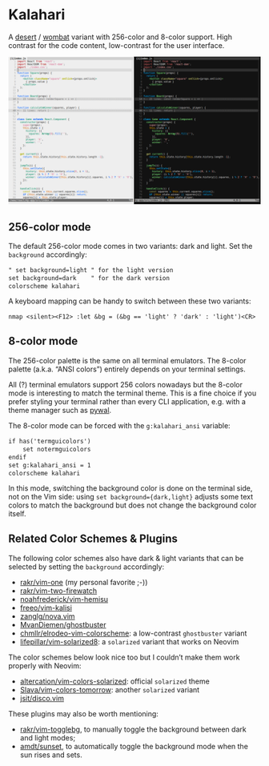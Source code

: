 # Kalahari

A [desert][1] / [wombat][2] variant with 256-color and 8-color support.
High contrast for the code content, low-contrast for the user interface.

  [1]: http://www.vim.org/scripts/script.php?script_id=1243
  [2]: http://www.vim.org/scripts/script.php?script_id=2465

![screenshot](kalahari.png)

## 256-color mode

The default 256-color mode comes in two variants: dark and light.
Set the `background` accordingly:

```vim
" set background=light " for the light version
set background=dark    " for the dark version
colorscheme kalahari
```

A keyboard mapping can be handy to switch between these two variants:

```vim
nmap <silent><F12> :let &bg = (&bg == 'light' ? 'dark' : 'light')<CR>
```


## 8-color mode

The 256-color palette is the same on all terminal emulators. The 8-color
palette (a.k.a. “ANSI colors”) entirely depends on your terminal settings.

All (?) terminal emulators support 256 colors nowadays but the 8-color mode is
interesting to match the terminal theme. This is a fine choice if you prefer
styling your terminal rather than every CLI application, e.g. with a theme
manager such as [pywal][3].

  [3]: https://github.com/dylanaraps/pywal

The 8-color mode can be forced with the `g:kalahari_ansi` variable:

```vim
if has('termguicolors')
    set notermguicolors
endif
set g:kalahari_ansi = 1
colorscheme kalahari
```

In this mode, switching the background color is done on the terminal side, not
on the Vim side: using `set background={dark,light}` adjusts some text colors
to match the background but does not change the background color itself.


## Related Color Schemes & Plugins

The following color schemes also have dark & light variants that can be
selected by setting the `background` accordingly:

* [rakr/vim-one](https://github.com/rakr/vim-one) (my personal favorite ;-))
* [rakr/vim-two-firewatch](https://github.com/rakr/vim-two-firewatch)
* [noahfrederick/vim-hemisu](https://github.com/noahfrederick/vim-hemisu)
* [freeo/vim-kalisi](https://github.com/freeo/vim-kalisi)
* [zanglg/nova.vim](https://github.com/zanglg/nova.vim)
* [MvanDiemen/ghostbuster](https://github.com/MvanDiemen/ghostbuster)
* [chmllr/elrodeo-vim-colorscheme](https://github.com/chmllr/elrodeo-vim-colorscheme): a low-contrast `ghostbuster` variant
* [lifepillar/vim-solarized8](https://github.com/lifepillar/vim-solarized8): a `solarized` variant that works on Neovim

The color schemes below look nice too but I couldn’t make them work properly with Neovim:

* [altercation/vim-colors-solarized](https://github.com/altercation/vim-colors-solarized): official `solarized` theme
* [Slava/vim-colors-tomorrow](https://github.com/Slava/vim-colors-tomorrow): another `solarized` variant
* [jsit/disco.vim](https://github.com/jsit/disco.vim)

These plugins may also be worth mentioning:

* [rakr/vim-togglebg](https://github.com/rakr/vim-togglebg), to manually toggle the background between dark and light modes;
* [amdt/sunset](https://github.com/amdt/sunset), to automatically toggle the background mode when the sun rises and sets.

